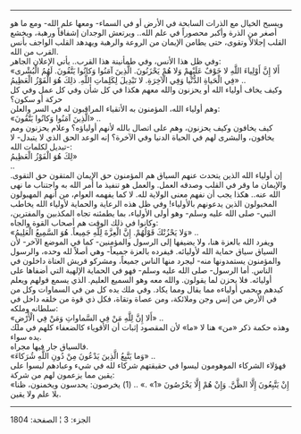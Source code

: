 ------------------------------------------------------------------------

ويسبح الخيال مع الذرات السابحة في الأرض أو في السماء- ومعها علم الله-
ومع ما هو أصغر من الذرة وأكبر محصوراً في علم الله.. ويرتعش الوجدان إشفاقاً
ورهبة، ويخشع القلب إجلالاً وتقوى، حتى يطامن الإيمان من الروعة والرهبة
ويهدهد القلب الواجف بأنس القرب من الله.  
وفي ظل هذا الأنس، وفي طمأنينة هذا القرب.. يأتي الإعلان الجاهر:  
«أَلا إِنَّ أَوْلِياءَ اللَّهِ لا خَوْفٌ عَلَيْهِمْ وَلا هُمْ يَحْزَنُونَ. الَّذِينَ آمَنُوا وَكانُوا
يَتَّقُونَ. لَهُمُ الْبُشْرى فِي الْحَياةِ الدُّنْيا وَفِي الْآخِرَةِ. لا تَبْدِيلَ لِكَلِماتِ اللَّهِ. ذلِكَ
هُوَ الْفَوْزُ الْعَظِيمُ» ..  
وكيف يخاف أولياء الله أو يحزنون والله معهم هكذا في كل شأن وفي كل عمل وفي
كل حركة أو سكون؟  
وهم أولياء الله، المؤمنون به الأتقياء المراقبون له في السر والعلن:  
«الَّذِينَ آمَنُوا وَكانُوا يَتَّقُونَ» ..  
كيف يخافون وكيف يحزنون، وهم على اتصال بالله لأنهم أولياؤه؟ وعلام يحزنون
ومم يخافون، والبشرى لهم في الحياة الدنيا وفي الآخرة؟ إنه الوعد الحق الذي
لا يتبدل- لا تبديل لكلمات الله-:  
لِكَ هُوَ الْفَوْزُ الْعَظِيمُ»  
..  
إن أولياء الله الذين يتحدث عنهم السياق هم المؤمنون حق الإيمان المتقون حق
التقوى. والإيمان ما وقر في القلب وصدقه العمل. والعمل هو تنفيذ ما أمر
الله به واجتناب ما نهى الله عنه.. هكذا يجب أن نفهم معنى الولاية لله. لا
كما يفهمه العوام، من أنهم المهبولون المخبولون الذين يدعونهم بالأولياء!
وفي ظل هذه الرعاية والحماية لأولياء الله يخاطب النبي- صلى الله عليه
وسلم- وهو أولى الأولياء، بما يطمئنه تجاه المكذبين والمفترين، وكانوا في
ذلك الوقت هم أصحاب القوة والجاه:  
«وَلا يَحْزُنْكَ قَوْلُهُمْ. إِنَّ الْعِزَّةَ لِلَّهِ جَمِيعاً. هُوَ السَّمِيعُ الْعَلِيمُ» ..  
ويفرد الله بالعزة هنا، ولا يضيفها إلى الرسول والمؤمنين- كما في الموضع
الآخر- لأن السياق سياق حماية الله لأوليائه. فيفرده بالعزة جميعاً- وهي
أصلاً لله وحده، والرسول والمؤمنون يستمدونها منه- ليجرد منها الناس جميعاً،
ومشركو قريش العتاة داخلون في الناس. أما الرسول- صلى الله عليه وسلم- فهو
في الحماية الإلهية التي أضفاها على أوليائه. فلا يحزن لما يقولون. والله
معه وهو السميع العليم. الذي يسمع قولهم ويعلم كيدهم ويحمي أولياءه مما
يقال ومما يكاد. وفي ملك يده كل من في السماوات وكل من في الأرض من إنس وجن
وملائكة، ومن عصاة وتقاة، فكل ذي قوة من خلقه داخل في سلطانه وملكه:  
«أَلا إِنَّ لِلَّهِ مَنْ فِي السَّماواتِ وَمَنْ فِي الْأَرْضِ» ..  
وهذه حكمة ذكر «من» هنا لا «ما» لأن المقصود إثبات أن الأقوياء كالضعفاء
كلهم في ملك يده سواء.  
فالسياق جار فيها مجراه.  
«وَما يَتَّبِعُ الَّذِينَ يَدْعُونَ مِنْ دُونِ اللَّهِ شُرَكاءَ» ..  
فهؤلاء الشركاء الموهومون ليسوا في حقيقتهم شركاء لله في شيء وعبادهم ليسوا
على يقين مما يزعمون لهم من شركة:  
«إِنْ يَتَّبِعُونَ إِلَّا الظَّنَّ. وَإِنْ هُمْ إِلَّا يَخْرُصُونَ «1» .» .. (1) يخرصون: يحدسون
ويخمنون، ظنا بلا علم ولا يقين.

------------------------------------------------------------------------

الجزء: 3 ¦ الصفحة: 1804
